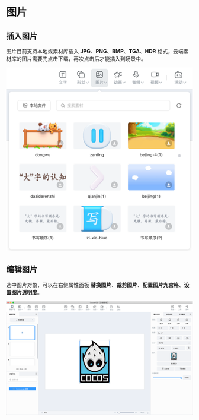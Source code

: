 # 图片

## 插入图片

图片目前支持本地或素材库插入 **JPG**、**PNG**、**BMP**、**TGA**、**HDR** 格式，云端素材库的图片需要先点击下载，再次点击后才能插入到场景中。

![插入动画](img/source.png)

## 编辑图片

选中图片对象，可以在右侧属性面板 **替换图片**、**裁剪图片**、**配置图片九宫格**、**设置图片透明度**。

![图片属性](img/image.png)
